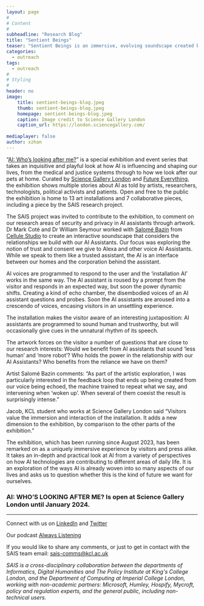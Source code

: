 ```yaml
---
layout: page
#
# Content
#
subheadline: "Research Blog"
title: "Sentient Beings"
teaser: "Sentient Beings is an immersive, evolving soundscape created by Salomé Bazin in collaboration with SAIS researchers William Seymour and Mark Coté for Science Gallery London."
categories:
  - outreach
tags:
  - outreach
#
# Styling
#
header: no
image:
    title: sentient-beings-blog.jpeg
    thumb: sentient-beings-blog.jpeg
    homepage: sentient-beings-blog.jpeg
    caption: Image credit to Science Gallery London
    caption_url: https://london.sciencegallery.com/
  
mediaplayer: false
author: xzhan
---
```


“[AI: Who’s looking after me?](https://london.sciencegallery.com/ai-season)” is a special exhibition and event series that takes an inquisitive and playful look at how AI is influencing and shaping our lives, from the medical and justice systems through to how we look after our pets at home. Curated by [Science Gallery London](https://london.sciencegallery.com/) and [Future Everything](https://futureeverything.org/), the exhibition shows multiple stories about AI as told by artists, researchers, technologists, political activists and patients. Open and free to the public the exhibition is home to 13 art installations and 7 collaborative pieces, including a piece by the SAIS research project. 

The SAIS project was invited to contribute to the exhibition, to comment on our research areas of security and privacy in AI assistants through artwork. Dr Mark Coté and Dr William Seymour worked with [Salomé Bazin](https://salomebazin.com/) from [Cellule Studio](https://www.cellule.co.uk/) to create an interactive soundscape that considers the relationships we build with our AI Assistants. Our focus was exploring the notion of trust and consent we give to Alexa and other voice AI Assistants. While we speak to them like a trusted assistant, the AI is an interface between our homes and the corporation behind the assistant. 

AI voices are programmed to respond to the user and the ‘installation AI’ works in the same way. The AI assistant is roused by a prompt from the visitor and responds in an expected way, but soon the power dynamic shifts. Creating a kind of echo chamber, the disembodied voices of an AI assistant questions and probes. Soon the AI assistants are aroused into a crescendo of voices, encasing visitors in an unsettling experience. 

The installation makes the visitor aware of an interesting juxtaposition: AI assistants are programmed to sound human and trustworthy, but will occasionally give cues in the unnatural rhythm of its speech. 

The artwork forces on the visitor a number of questions that are close to our research interests: Would we benefit from AI assistants that sound ‘less human’ and ‘more robot’? Who holds the power in the relationship with our AI Assistants? Who benefits from the reliance we have on them?

Artist Salomé Bazin comments: “As part of the artistic exploration, I was particularly interested in the feedback loop that ends up being created from our voice being echoed, the machine trained to repeat what we say, and intervening when ‘woken up’. When several of them coexist the result is surprisingly intense.”

Jacob, KCL student who works at Science Gallery London said “Visitors value the immersion and interaction of the installation. It adds a new dimension to the exhibition, by comparison to the other parts of the exhibition.”

The exhibition, which has been running since August 2023, has been remarked on as a uniquely immersive experience by visitors and press alike. It takes an in-depth and practical look at AI from a variety of perspectives on how AI technologies are contributing to different areas of daily life. It is an exploration of the ways AI is already woven into so many aspects of our lives and asks us to question whether this is the kind of future we want for ourselves.


### AI: WHO’S LOOKING AFTER ME? Is open at Science Gallery London until January 2024.



<hr />

Connect with us on [LinkedIn](https://www.linkedin.com/company/sais-project/) and [Twitter](https://twitter.com/SecureAI_SAIS)

Our podcast [Always Listening](https://secure-ai-assistants.github.io/outreach/podcast1/)

If you would like to share any comments, or just to get in contact with the SAIS team email: sais-comms@kcl.ac.uk

_SAIS is a cross-disciplinary collaboration between the departments of Informatics, Digital Humanities and The Policy Institute at King's College London, and the Department of Computing at Imperial College London, working with non-academic partners: Microsoft, Humley, Hospify, Mycroft, policy and regulation experts, and the general public, including non-technical users._


